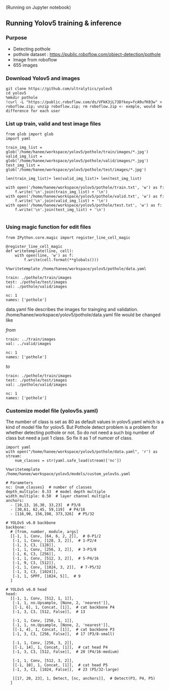 (Running on Jupyter notebook)

## Running Yolov5 training & inference

### Purpose 
- Detecting pothole
- pothole dataset : https://public.roboflow.com/object-detection/pothole
 - Image from roboflow
 - 655 images

### Download Yolov5 and images
```
git clone https://github.com/ultralytics/yolov5
cd yolov5
%mkdir pothole
!curl -L "https://public.roboflow.com/ds/VFkK3jL73D?key=fcA9ufK03w" > roboflow.zip; unzip roboflow.zip; rm roboflow.zip <- exmple, would be difference for each user
```

### List up train, valid and test image files
```
from glob import glob
import yaml

train_img_list = glob('/home/hanee/workspace/yolov5/pothole/train/images/*.jpg')
valid_img_list = glob('/home/hanee/workspace/yolov5/pothole/valid/images/*.jpg')
test_img_list = glob('/home/hanee/workspace/yolov5/pothole/test/images/*.jpg')

len(train_img_list)+ len(valid_img_list)+ len(test_img_list)

with open('/home/hanee/workspace/yolov5/pothole/train.txt', 'w') as f:
    f.write('\n'.join(train_img_list) + '\n')
with open('/home/hanee/workspace/yolov5/pothole/valid.txt', 'w') as f:
    f.write('\n'.join(valid_img_list) + '\n')
with open('/home/hanee/workspace/yolov5/pothole/test.txt', 'w') as f:
    f.write('\n'.join(test_img_list) + '\n')
    
```

### Using magic function for edit files
```
from IPython.core.magic import register_line_cell_magic

@register_line_cell_magic
def writetemplate(line, cell):
    with open(line, 'w') as f:
        f.write(cell.format(**globals()))
```

```
%%writetemplate /home/hanee/workspace/yolov5/pothole/data.yaml

train: ./pothole/train/images
test: ./pothole/test/images
val: ./pothole/valid/images

nc: 1
names: ['pothole']
```

data.yaml file describes the images for trainging and validation.
/home/hanee/workspace/yolov5/pothole/data.yaml file would be changed like <br>

*from*
```
train: ../train/images
val: ../valid/images

nc: 1
names: ['pothole']
```
*to*
```
train: ./pothole/train/images
test: ./pothole/test/images
val: ./pothole/valid/images

nc: 1
names: ['pothole']
```

### Customize model file (yolov5s.yaml)
The number of class is set as 80 as default values in yolov5.yaml which is a kind of model file for yolov5. But Pothole detect problem is a problem for whether detecting pothole or not.
So do not need a such big number of class but need a just 1 class. So fix it as 1 of numcer of class. 

```
import yaml
with open("/home/hanee/workspace/yolov5/pothole/data.yaml", 'r') as stream:
    num_classes = str(yaml.safe_load(stream)['nc'])
```
```
%%writetemplate /home/hanee/workspace/yolov5/models/custom_yolov5s.yaml

# Parameters
nc: {num_classes}  # number of classes
depth_multiple: 0.33  # model depth multiple
width_multiple: 0.50  # layer channel multiple
anchors:
  - [10,13, 16,30, 33,23]  # P3/8
  - [30,61, 62,45, 59,119]  # P4/16
  - [116,90, 156,198, 373,326]  # P5/32

# YOLOv5 v6.0 backbone
backbone:
  # [from, number, module, args]
  [[-1, 1, Conv, [64, 6, 2, 2]],  # 0-P1/2
   [-1, 1, Conv, [128, 3, 2]],  # 1-P2/4
   [-1, 3, C3, [128]],
   [-1, 1, Conv, [256, 3, 2]],  # 3-P3/8
   [-1, 6, C3, [256]],
   [-1, 1, Conv, [512, 3, 2]],  # 5-P4/16
   [-1, 9, C3, [512]],
   [-1, 1, Conv, [1024, 3, 2]],  # 7-P5/32
   [-1, 3, C3, [1024]],
   [-1, 1, SPPF, [1024, 5]],  # 9
  ]

# YOLOv5 v6.0 head
head:
  [[-1, 1, Conv, [512, 1, 1]],
   [-1, 1, nn.Upsample, [None, 2, 'nearest']],
   [[-1, 6], 1, Concat, [1]],  # cat backbone P4
   [-1, 3, C3, [512, False]],  # 13

   [-1, 1, Conv, [256, 1, 1]],
   [-1, 1, nn.Upsample, [None, 2, 'nearest']],
   [[-1, 4], 1, Concat, [1]],  # cat backbone P3
   [-1, 3, C3, [256, False]],  # 17 (P3/8-small)

   [-1, 1, Conv, [256, 3, 2]],
   [[-1, 14], 1, Concat, [1]],  # cat head P4
   [-1, 3, C3, [512, False]],  # 20 (P4/16-medium)

   [-1, 1, Conv, [512, 3, 2]],
   [[-1, 10], 1, Concat, [1]],  # cat head P5
   [-1, 3, C3, [1024, False]],  # 23 (P5/32-large)

   [[17, 20, 23], 1, Detect, [nc, anchors]],  # Detect(P3, P4, P5)
  ]
```

### 

